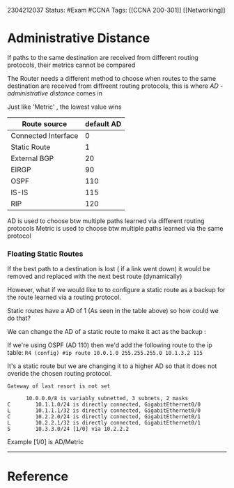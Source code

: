 2304212037
	Status: #Exam #CCNA
		Tags: [[CCNA 200-301]] [[Networking]]

# Administrative Distance

If paths to the same destination are received from different routing protocols, their metrics cannot be compared

The Router needs a different method to choose when routes to the same destination are received from diffreent routing protocols, this is where *AD - administrative distance* comes in

Just like 'Metric' , the lowest value wins

| Route source        | default AD |
| ------------------- | ---------- |
| Connected Interface | 0          |
| Static Route        | 1          |
| External BGP        | 20         |
| EIRGP               | 90         |
| OSPF                | 110        |
| IS-IS               | 115        |
| RIP                 | 120        |            

AD is used to choose btw multiple paths learned via different routing protocols
Metric is used to choose btw multiple paths learned via the same protocol


### Floating Static Routes

If the best path to a destination is lost ( if a link went down) it would be removed and replaced with the next best route (dynamically)

However, what if we would like to to configure a static route as a backup for the route learned via a routing protocol.

Static routes have a AD of 1 (As seen in the table above) so how could we do that?

We can change the AD of a static route to make it act as the backup :

If we're using OSPF (AD 110)
then we'd add the following route to the ip table:
`R4 (config) #ip route 10.0.1.0 255.255.255.0 10.1.3.2 115`

It's a static route but we are changing it to a higher AD so that it does not overide the chosen routing protocol.

```
Gateway of last resort is not set

      10.0.0.0/8 is variably subnetted, 3 subnets, 2 masks
C        10.1.1.0/24 is directly connected, GigabitEthernet0/0
L        10.1.1.1/32 is directly connected, GigabitEthernet0/0
C        10.2.2.0/24 is directly connected, GigabitEthernet0/1
L        10.2.2.1/32 is directly connected, GigabitEthernet0/1
S        10.3.3.0/24 [1/0] via 10.2.2.2
```

Example \[1/0] is AD/Metric





---
# Reference